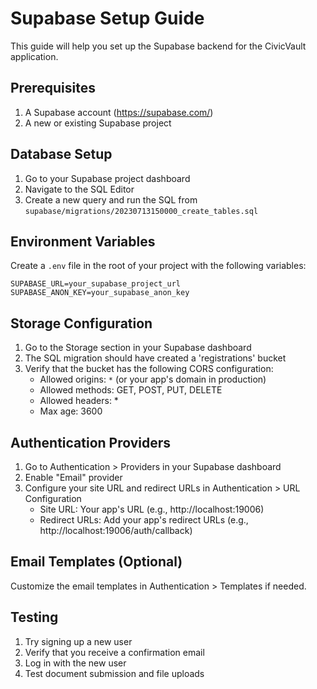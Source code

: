 # Supabase Setup Guide

This guide will help you set up the Supabase backend for the CivicVault application.

## Prerequisites

1. A Supabase account (https://supabase.com/)
2. A new or existing Supabase project

## Database Setup

1. Go to your Supabase project dashboard
2. Navigate to the SQL Editor
3. Create a new query and run the SQL from `supabase/migrations/20230713150000_create_tables.sql`

## Environment Variables

Create a `.env` file in the root of your project with the following variables:

```env
SUPABASE_URL=your_supabase_project_url
SUPABASE_ANON_KEY=your_supabase_anon_key
```

## Storage Configuration

1. Go to the Storage section in your Supabase dashboard
2. The SQL migration should have created a 'registrations' bucket
3. Verify that the bucket has the following CORS configuration:
   - Allowed origins: `*` (or your app's domain in production)
   - Allowed methods: GET, POST, PUT, DELETE
   - Allowed headers: *
   - Max age: 3600

## Authentication Providers

1. Go to Authentication > Providers in your Supabase dashboard
2. Enable "Email" provider
3. Configure your site URL and redirect URLs in Authentication > URL Configuration
   - Site URL: Your app's URL (e.g., http://localhost:19006)
   - Redirect URLs: Add your app's redirect URLs (e.g., http://localhost:19006/auth/callback)

## Email Templates (Optional)

Customize the email templates in Authentication > Templates if needed.

## Testing

1. Try signing up a new user
2. Verify that you receive a confirmation email
3. Log in with the new user
4. Test document submission and file uploads
